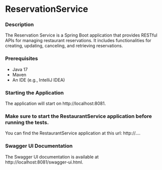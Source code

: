 # ReservationService

### Description
The Reservation Service is a Spring Boot application that provides RESTful APIs for managing restaurant reservations. It includes functionalities for creating, updating, canceling, and retrieving reservations.

### Prerequisites
- Java 17
- Maven
- An IDE (e.g., IntelliJ IDEA)

### Starting the Application
The application will start on http://localhost:8081.

### Make sure to start the RestaurantService application before running the tests.
You can find the RestaurantService application at this url: http://....

### Swagger UI Documentation
The Swagger UI documentation is available at http://localhost:8081/swagger-ui.html.
